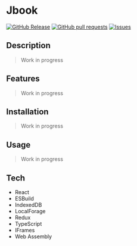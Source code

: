 # Jbook

[![GitHub Release](https://img.shields.io/github/release/zjayers/jbook.svg?style=flat)](https://github.com/zjayers/jbook/releases)
[![GitHub pull requests](https://img.shields.io/github/issues-pr/zjayers/jbook.svg?style=flat)](https://github.com/zjayers/jbook/pulls)
[![Issues](https://img.shields.io/github/issues-raw/zjayers/jbook.svg?maxAge=25000)](https://github.com/zjayers/jbook/issues)

## Description

> Work in progress

## Features

> Work in progress

## Installation

> Work in progress

## Usage

> Work in progress

## Tech

- React
- ESBuild
- IndexedDB
- LocalForage
- Redux
- TypeScript
- IFrames
- Web Assembly

